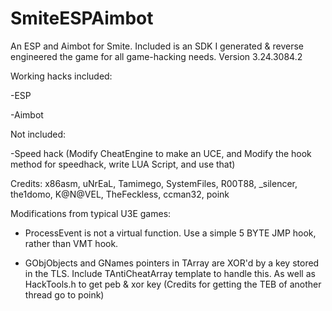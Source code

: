 # SmiteESPAimbot
An ESP and Aimbot for Smite. Included is an SDK I generated &amp; reverse engineered the game for all game-hacking needs.  Version 3.24.3084.2

Working hacks included: 

-ESP

-Aimbot

Not included:

-Speed hack (Modify CheatEngine to make an UCE, and Modify the hook method for speedhack, write LUA Script, and use that)

Credits: x86asm, uNrEaL, Tamimego, SystemFiles, R00T88, _silencer, the1domo, K@N@VEL, TheFeckless, ccman32, poink

Modifications from typical U3E games:

- ProcessEvent is not a virtual function.  Use a simple 5 BYTE JMP hook, rather than VMT hook.

- GObjObjects and GNames pointers in TArray are XOR'd by a key stored in the TLS.  Include TAntiCheatArray template to handle this.  As well as HackTools.h to get peb & xor key (Credits for getting the TEB of another thread go to poink)
